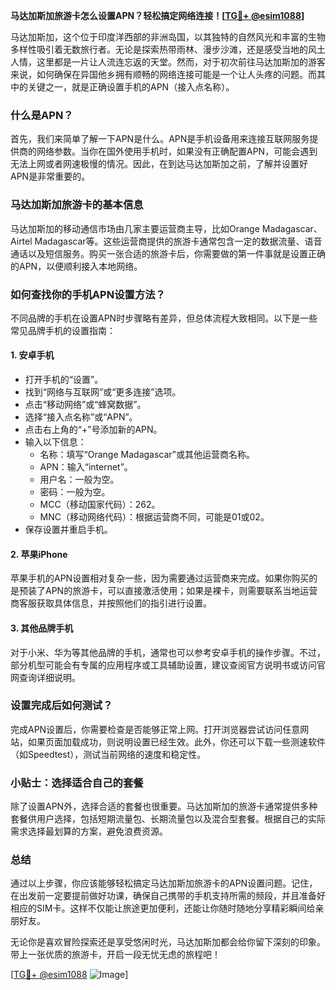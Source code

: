 **马达加斯加旅游卡怎么设置APN？轻松搞定网络连接！[[TG💪+ @esim1088](https://t.me/s/esim1088)]**

马达加斯加，这个位于印度洋西部的非洲岛国，以其独特的自然风光和丰富的生物多样性吸引着无数旅行者。无论是探索热带雨林、漫步沙滩，还是感受当地的风土人情，这里都是一片让人流连忘返的天堂。然而，对于初次前往马达加斯加的游客来说，如何确保在异国他乡拥有顺畅的网络连接可能是一个让人头疼的问题。而其中的关键之一，就是正确设置手机的APN（接入点名称）。

### 什么是APN？

首先，我们来简单了解一下APN是什么。APN是手机设备用来连接互联网服务提供商的网络参数。当你在国外使用手机时，如果没有正确配置APN，可能会遇到无法上网或者网速极慢的情况。因此，在到达马达加斯加之前，了解并设置好APN是非常重要的。

### 马达加斯加旅游卡的基本信息

马达加斯加的移动通信市场由几家主要运营商主导，比如Orange Madagascar、Airtel Madagascar等。这些运营商提供的旅游卡通常包含一定的数据流量、语音通话以及短信服务。购买一张合适的旅游卡后，你需要做的第一件事就是设置正确的APN，以便顺利接入本地网络。

### 如何查找你的手机APN设置方法？

不同品牌的手机在设置APN时步骤略有差异，但总体流程大致相同。以下是一些常见品牌手机的设置指南：

#### 1. **安卓手机**
   - 打开手机的“设置”。
   - 找到“网络与互联网”或“更多连接”选项。
   - 点击“移动网络”或“蜂窝数据”。
   - 选择“接入点名称”或“APN”。
   - 点击右上角的“+”号添加新的APN。
   - 输入以下信息：
     - 名称：填写“Orange Madagascar”或其他运营商名称。
     - APN：输入“internet”。
     - 用户名：一般为空。
     - 密码：一般为空。
     - MCC（移动国家代码）：262。
     - MNC（移动网络代码）：根据运营商不同，可能是01或02。
   - 保存设置并重启手机。

#### 2. **苹果iPhone**
   苹果手机的APN设置相对复杂一些，因为需要通过运营商来完成。如果你购买的是预装了APN的旅游卡，可以直接激活使用；如果是裸卡，则需要联系当地运营商客服获取具体信息，并按照他们的指引进行设置。

#### 3. **其他品牌手机**
   对于小米、华为等其他品牌的手机，通常也可以参考安卓手机的操作步骤。不过，部分机型可能会有专属的应用程序或工具辅助设置，建议查阅官方说明书或访问官网查询详细说明。

### 设置完成后如何测试？

完成APN设置后，你需要检查是否能够正常上网。打开浏览器尝试访问任意网站，如果页面加载成功，则说明设置已经生效。此外，你还可以下载一些测速软件（如Speedtest），测试当前网络的速度和稳定性。

### 小贴士：选择适合自己的套餐

除了设置APN外，选择合适的套餐也很重要。马达加斯加的旅游卡通常提供多种套餐供用户选择，包括短期流量包、长期流量包以及混合型套餐。根据自己的实际需求选择最划算的方案，避免浪费资源。

### 总结

通过以上步骤，你应该能够轻松搞定马达加斯加旅游卡的APN设置问题。记住，在出发前一定要提前做好功课，确保自己携带的手机支持所需的频段，并且准备好相应的SIM卡。这样不仅能让旅途更加便利，还能让你随时随地分享精彩瞬间给亲朋好友。

无论你是喜欢冒险探索还是享受悠闲时光，马达加斯加都会给你留下深刻的印象。带上一张优质的旅游卡，开启一段无忧无虑的旅程吧！

[[TG💪+ @esim1088](https://t.me/s/esim1088) ![Image](https://i.postimg.cc/4NQfJmqS/Snipaste-2025-05-13-00-14-12.png)]